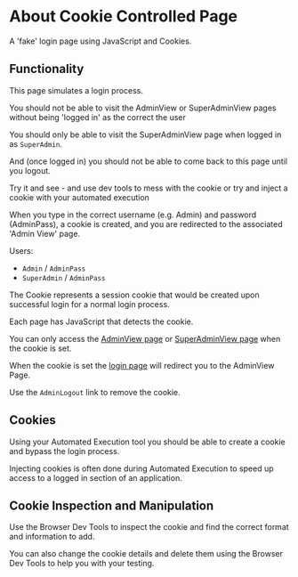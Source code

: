 # About Cookie Controlled Page

<div class="explanation">
        <p>A 'fake' login page using JavaScript and Cookies.
        </p>
</div>

## Functionality

This page simulates a login process.

You should not be able to visit the AdminView or SuperAdminView
pages without being 'logged in' as the correct the user

You should only be able to visit the SuperAdminView
page when logged in as `SuperAdmin`.

And (once logged in) you should not be able to come back to this page until you logout.

Try it and see - and use dev tools to mess with the cookie or try and inject a cookie with your automated execution

When you type in the correct username (e.g. Admin) and password (AdminPass), a cookie is created, and you are redirected to the associated 'Admin View' page.

Users:

- `Admin` / `AdminPass`
- `SuperAdmin` / `AdminPass`

The Cookie represents a session cookie that would be created upon successful login for a normal login process.

Each page has JavaScript that detects the cookie.

You can only access the [AdminView page](/styled/cookies/adminview.html) or [SuperAdminView page](/styled/cookies/superadminview.html) when the cookie is set.

When the cookie is set the [login page](/styled/cookies/adminlogin.html) will redirect you to the AdminView Page.

Use the `AdminLogout` link to remove the cookie.

## Cookies

Using your Automated Execution tool you should be able to create a cookie and bypass the login process.

Injecting cookies is often done during Automated Execution to speed up access to a logged in section of an application.

## Cookie Inspection and Manipulation

Use the Browser Dev Tools to inspect the cookie and find the correct format and information to add.

You can also change the cookie details and delete them using the Browser Dev Tools to help you with your testing.


